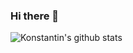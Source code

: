 ### Hi there 👋

![Konstantin's github stats](https://github-readme-stats.vercel.app/api?username=konstantindenerz&show_icons=true&count_private=true&theme=graywhite)


<!--
**konstantindenerz/konstantindenerz** is a ✨ _special_ ✨ repository because its `README.md` (this file) appears on your GitHub profile.

Here are some ideas to get you started:

- 🔭 I’m currently working on ...
- 🌱 I’m currently learning ...
- 👯 I’m looking to collaborate on ...
- 🤔 I’m looking for help with ...
- 💬 Ask me about ...
- 📫 How to reach me: ...
- 😄 Pronouns: ...
- ⚡ Fun fact: ...
-->
